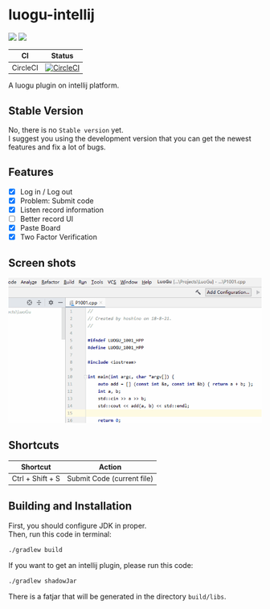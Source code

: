 # luogu-intellij

[![](https://img.shields.io/jetbrains/plugin/d/12846-luogu-intellij)](https://plugins.jetbrains.com/plugin/12846-luogu-intellij)
[![](https://img.shields.io/github/license/HoshinoTented/luogu-intellij)](LICENSE.md)

CI      | Status
--------|-------
CircleCI|[![CircleCI](https://circleci.com/gh/HoshinoTented/luogu-intellij.svg?style=svg)](https://circleci.com/gh/HoshinoTented/luogu-intellij)

A luogu plugin on intellij platform.  

## Stable Version
No, there is no `Stable version` yet.  
I suggest you using the development version that you can get the newest features and fix a lot of bugs. 

## Features
- [x] Log in / Log out
- [x] Problem: Submit code
- [x] Listen record information 
- [ ] Better record UI
- [x] Paste Board
- [x] Two Factor Verification

## Screen shots
![](screenshot/0.0.3-1.gif)

## Shortcuts
Shortcut             | Action
:-------------------:|:--------:
Ctrl + Shift + S     | Submit Code (current file) 

## Building and Installation
First, you should configure JDK in proper.  
Then, run this code in terminal:  

```bash
./gradlew build
```

If you want to get an intellij plugin, please run this code:  

```bash
./gradlew shadowJar
```

There is a fatjar that will be generated in the directory `build/libs`.  
